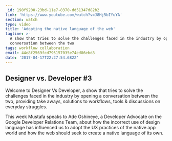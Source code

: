 ```yaml
---
_id: 198f9200-23bd-11e7-8370-dd51347d82b2
link: 'https://www.youtube.com/watch?v=J8Hj5bIYuYA'
section: watch
type: video
title: 'Adopting the native language of the web'
tagline: >-
  A show that tries to solve the challenges faced in the industry by opening a
  conversation between the two
tags: workflow collaboration
email: 44e8f2569fcd795157035e74ed86ebd8
date: '2017-04-17T22:27:54.682Z'
---
```

## Designer vs. Developer #3

Welcome to Designer Vs Developer, a show that tries to solve the challenges faced in the industry by opening a conversation between the two, providing take aways, solutions to workflows, tools & discussions on everyday struggles.

This week Mustafa speaks to Ade Oshineye, a Developer Advocate on the Google Developer Relations Team, about how the incorrect use of design language has influenced us to adopt the UX practices of the native app world and how the web should seek to create a native language of its own.
